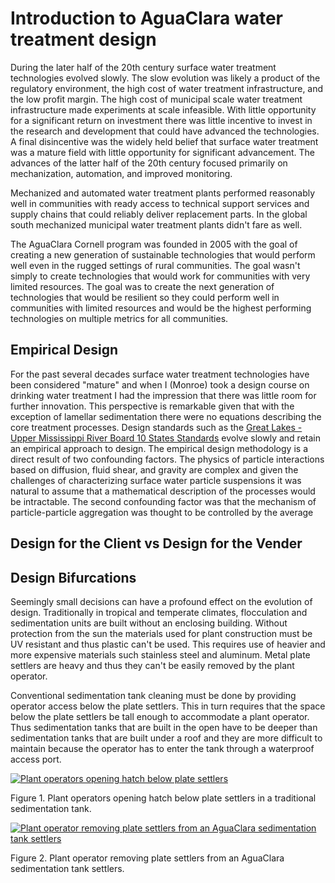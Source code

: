 # Introduction to AguaClara water treatment design


During the later half of the 20th century surface water treatment technologies evolved slowly. The slow evolution was likely a product of the regulatory environment, the high cost of water treatment infrastructure, and the low profit margin. The high cost of municipal scale water treatment infrastructure made experiments at scale infeasible. With little opportunity for a significant return on investment there was little incentive to invest in the research and development that could have advanced the technologies. A final disincentive was the widely held belief that surface water treatment was a mature field with little opportunity for significant advancement. The advances of the latter half of the 20th century focused primarily on mechanization, automation, and improved monitoring.

Mechanized and automated water treatment plants performed reasonably well in communities with ready access to technical support services and supply chains that could reliably deliver replacement parts. In the global south mechanized municipal water treatment plants didn't fare as well.

The AguaClara Cornell program was founded in 2005 with the goal of creating a new generation of sustainable technologies that would perform well even in the rugged settings of rural communities. The goal wasn't simply to create technologies that would work for communities with very limited resources. The goal was to create the next generation of technologies that would be resilient so they could perform well in communities with limited resources and would be the highest performing technologies on multiple metrics for all communities.

## Empirical Design
For the past several decades surface water treatment technologies have been considered "mature" and when I (Monroe) took a design course on drinking water treatment I had the impression that there was little room for further innovation. This perspective is remarkable given that with the exception of lamellar sedimentation there were no equations describing the core treatment processes. Design standards such as the [Great Lakes - Upper Mississippi River Board 10 States Standards](http://10statesstandards.com/) evolve slowly and retain an empirical approach to design. The empirical design methodology is a direct result of two confounding factors. The physics of particle interactions based on diffusion, fluid shear, and gravity are complex and given the challenges of characterizing surface water particle suspensions it was natural to assume that a mathematical description of the processes would be intractable. The second confounding factor was that the mechanism of particle-particle aggregation was thought to be controlled by the average   

## Design for the Client vs Design for the Vender

## Design Bifurcations
Seemingly small decisions can have a profound effect on the evolution of design. Traditionally in tropical and temperate climates, flocculation and sedimentation units are built without an enclosing building. Without protection from the sun the materials used for plant construction must be UV resistant and thus plastic can't be used. This requires use of heavier and more expensive materials such stainless steel and aluminum. Metal plate settlers are heavy and thus they can't be easily removed by the plant operator.

Conventional sedimentation tank cleaning must be done by providing operator access below the plate settlers. This in turn requires that the space below the plate settlers be tall enough to accommodate a plant operator. Thus sedimentation tanks that are built in the open have to be deeper than sedimentation tanks that are built under a roof and they are more difficult to maintain because the operator has to enter the tank through a waterproof access port.

[![Plant operators opening hatch below plate settlers](http://img.youtube.com/vi/TSh-ZNqaW8Y/0.jpg)](http://www.youtube.com/watch?v=TSh-ZNqaW8Y)

Figure 1. Plant operators opening hatch below plate settlers in a traditional sedimentation tank.


[![Plant operator removing plate settlers from an AguaClara sedimentation tank settlers](http://img.youtube.com/vi/vZ2f6mduEls/0.jpg)](http://www.youtube.com/watch?v=vZ2f6mduEls)

Figure 2. Plant operator removing plate settlers from an AguaClara sedimentation tank settlers.
